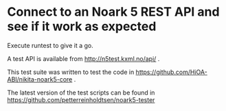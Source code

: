 Connect to an Noark 5 REST API and see if it work as expected
=============================================================

Execute runtest to give it a go.

A test API is available from http://n5test.kxml.no/api/ .

This test suite was written to test the code in 
https://github.com/HiOA-ABI/nikita-noark5-core .

The latest version of the test scripts can be found in
https://github.com/petterreinholdtsen/noark5-tester
